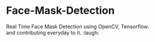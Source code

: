 # Face-Mask-Detection
Real Time Face Mask Detection using OpenCV, Tensorflow.  
and contributing everyday to it. :laugh:
